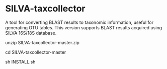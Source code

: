 SILVA-taxcollector
==================

A tool for converting BLAST results to taxonomic information, useful for generating OTU tables. This version supports BLAST results acquired using SILVA 16S/18S database.


unzip SILVA-taxcollector-master.zip

cd SILVA-taxcollector-master

sh INSTALL.sh

 
